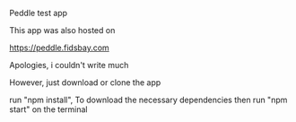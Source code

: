 Peddle test app

This app was also hosted on

https://peddle.fidsbay.com

Apologies, i couldn't write much

However, just download or clone the app

run "npm install", To download the necessary dependencies
then
run "npm start" on the terminal
